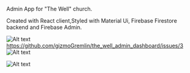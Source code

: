 Admin App for "The Well" church.

Created with React client,Styled with Material Ui, Firebase Firestore backend and Firebase Admin.

![Alt text](https://user-images.githubusercontent.com/42254038/74196682-1e627200-4c34-11ea-9b4c-642629fbb6e5.png "screen1")
https://github.com/gizmoGremlin/the_well_admin_dashboard/issues/3
![Alt text](https://user-images.githubusercontent.com/42254038/74196641-0be83880-4c34-11ea-9d90-ebc5a5a56ec2.png "screen2")


![Alt text](https://github.com/gizmoGremlin/the_well_admin_dashboard/issues/2 "screen 2")
